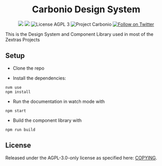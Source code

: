 <!--
SPDX-FileCopyrightText: 2021 2022 Zextras <https://www.zextras.com>

SPDX-License-Identifier: AGPL-3.0-only
-->
<div align="center">
  <h1>Carbonio Design System</h1>
</div>

<p align="center">
  <a href="https://github.com/zextras/carbonio-design-system/graphs/contributors" alt="Contributors">
  <img src="https://img.shields.io/github/contributors/zextras/carbonio-design-system" /></a>
  <a href="https://github.com/zextras/carbonio-design-system/pulse" alt="Activity">
  <img src="https://img.shields.io/github/commit-activity/m/zextras/carbonio-design-system" /></a>
  <img src="https://img.shields.io/badge/license-AGPL%203-green" alt="License AGPL 3">
  <img src="https://img.shields.io/badge/project-carbonio-informational" alt="Project Carbonio">
  <a href="https://twitter.com/intent/follow?screen_name=zextras">
  <img src="https://img.shields.io/twitter/follow/zextras?style=social&logo=twitter" alt="Follow on Twitter"></a>
</p>

This is the Design System and Component Library used in most of the Zextras Projects

<h2>Setup</h2>

- Clone the repo

- Install the dependencies:

```
nvm use
npm install
```

- Run the documentation in watch mode with

```
npm start
```

- Build the component library with

```
npm run build
```

<h2>License</h2>

Released under the AGPL-3.0-only license as specified here: [COPYING](COPYING).
